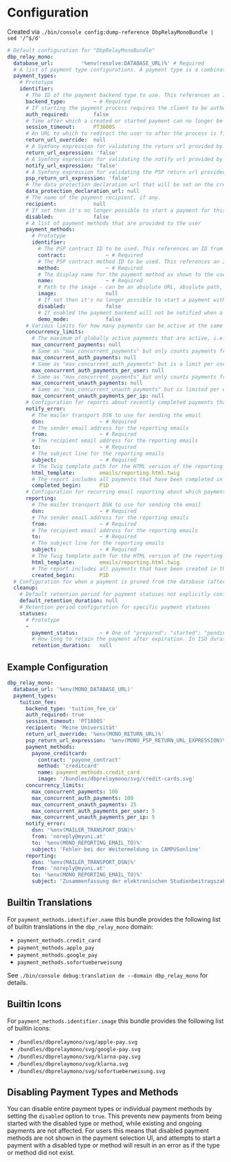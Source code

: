 # Configuration

Created via `./bin/console config:dump-reference DbpRelayMonoBundle | sed '/^$/d'`

```yaml
# Default configuration for "DbpRelayMonoBundle"
dbp_relay_mono:
  database_url:         '%env(resolve:DATABASE_URL)%' # Required
  # A list of payment type configurations. A payment type is a combination of a payment backend configuration and a payment service provider configuration.
  payment_types:
    # Prototype
    identifier:
      # The ID of the payment backend type to use. This references an ID from a mono connector.
      backend_type:         ~ # Required
      # If starting the payment process requires the client to be authenticated
      auth_required:        false
      # Time after which a created or started payment can no longer be continued. In ISO duration format.
      session_timeout:      PT3600S
      # An URL to which to redirect the user to after the process is finished. This overrides any return URL passed by the payment initiator and is not affected by "return_url_expression"
      return_url_override:  null
      # A Symfony expression for validating the return url provided by the initiator. Gets passed an "url" variable. Should return true if the URL is valid.
      return_url_expression: 'false'
      # A Symfony expression for validating the notify url provided by the initiator. Gets passed an "url" variable. Should return true if the URL is valid.
      notify_url_expression: 'false'
      # A Symfony expression for validating the PSP return url provided by the initiator. Gets passed an "url" variable. Should return true if the URL is valid.
      psp_return_url_expression: 'false'
      # The data protection declaration url that will be set on the created payment.
      data_protection_declaration_url: null
      # The name of the payment recipient, if any.
      recipient:            null
      # If set then it's no longer possible to start a payment for this type. Already active payments using this type are not affected.
      disabled:             false
      # A list of payment methods that are provided to the user
      payment_methods:
        # Prototype
        identifier:
          # The PSP contract ID to be used. This references an ID from a mono connector.
          contract:             ~ # Required
          # The PSP contract method ID to be used. This references an ID from a mono connector.
          method:               ~ # Required
          # The display name for the payment method as shown to the user. A message ID for a translations string. In case no ID is found the text is used as is.
          name:                 ~ # Required
          # Path to the image - can be an absolute URL, absolute path, or path relative to public directory
          image:                null
          # If set then it's no longer possible to start a payment with this method and they are also not presented to the user. Already active payments using this method are not affected.
          disabled:             false
          # If enabled the payment backend will not be notified when a payment is completed
          demo_mode:            false
      # Various limits for how many payments can be active at the same time
      concurrency_limits:
        # The maximum of globally active payments that are active, i.e. that have not expired and have not been completed.
        max_concurrent_payments: null
        # Same as "max_concurrent_payments" but only counts payments from authenticated users
        max_concurrent_auth_payments: null
        # Same as "max_concurrent_auth_payments" but is a limit per user
        max_concurrent_auth_payments_per_user: null
        # Same as "max_concurrent_payments" but only counts payments from unauthenticated users
        max_concurrent_unauth_payments: null
        # Same as "max_concurrent_unauth_payments" but is limited per user IP address
        max_concurrent_unauth_payments_per_ip: null
      # Configuration for reports about recently completed payments that have not been notified
      notify_error:
        # The mailer transport DSN to use for sending the email
        dsn:                  ~ # Required
        # The sender email address for the reporting emails
        from:                 ~ # Required
        # The recipient email address for the reporting emails
        to:                   ~ # Required
        # The subject line for the reporting emails
        subject:              ~ # Required
        # The Twig template path for the HTML version of the reporting email
        html_template:        emails/reporting.html.twig
        # The report includes all payments that have been completed in the last "completed_begin" interval (e.g., P1D for 1 day) but have not been notified yet
        completed_begin:      P1D
      # Configuration for recurring email reporting about which payments happened recently.
      reporting:
        # The mailer transport DSN to use for sending the email
        dsn:                  ~ # Required
        # The sender email address for the reporting emails
        from:                 ~ # Required
        # The recipient email address for the reporting emails
        to:                   ~ # Required
        # The subject line for the reporting emails
        subject:              ~ # Required
        # The Twig template path for the HTML version of the reporting email
        html_template:        emails/reporting.html.twig
        # The report includes all payments that have been created in the last "created_begin" interval (e.g., P1D for 1 day).
        created_begin:        P1D
  # Configuration for when a payment is pruned from the database (after the session has expired). By default, none are pruned.
  cleanup:
    # Default retention period for payment statuses not explicitly configured. In ISO duration format. Null means no cleanup.
    default_retention_duration: null
    # Retention period configuration for specific payment statuses
    statuses:
      # Prototype
      -
        payment_status:       ~ # One of "prepared"; "started"; "pending"; "failed"; "completed", Required
        # How long to retain the payment after expiration. In ISO duration format. Null means no cleanup.
        retention_duration:   null
```

## Example Configuration

```yaml
dbp_relay_mono:
  database_url: '%env(MONO_DATABASE_URL)'
  payment_types:
    tuition_fee:
      backend_type: 'tuition_fee_co'
      auth_required: true
      session_timeout: 'PT1800S'
      recipient: 'Meine Universität'
      return_url_override: '%env(MONO_RETURN_URL)%'
      psp_return_url_expression: '%env(MONO_PSP_RETURN_URL_EXPRESSION)%'
      payment_methods:
        payone_creditcard:
          contract: 'payone_contract'
          method: 'creditcard'
          name: payment_methods.credit_card
          image: '/bundles/dbprelaymono/svg/credit-cards.svg'
      concurrency_limits:
        max_concurrent_payments: 100
        max_concurrent_auth_payments: 100
        max_concurrent_unauth_payments: 25
        max_concurrent_auth_payments_per_user: 5
        max_concurrent_unauth_payments_per_ip: 5
      notify_error:
        dsn: '%env(MAILER_TRANSPORT_DSN)%'
        from: 'noreply@myuni.at'
        to: '%env(MONO_REPORTING_EMAIL_TO)%'
        subject: 'Fehler bei der Weitermeldung in CAMPUSonline'
      reporting:
        dsn: '%env(MAILER_TRANSPORT_DSN)%'
        from: 'noreply@myuni.at'
        to: '%env(MONO_REPORTING_EMAIL_TO)%'
        subject: 'Zusammenfassung der elektronischen Studienbeitragszahlungen'
```

## Builtin Translations

For `payment_methods.identifier.name` this bundle provides the following list of
builtin translations in the `dbp_relay_mono` domain:

* `payment_methods.credit_card`
* `payment_methods.apple_pay`
* `payment_methods.google_pay`
* `payment_methods.sofortueberweisung`

See `./bin/console debug:translation de --domain dbp_relay_mono` for details.

## Builtin Icons

For `payment_methods.identifier.image` this bundle provides the following list
of builtin icons:

* `/bundles/dbprelaymono/svg/apple-pay.svg`
* `/bundles/dbprelaymono/svg/google-pay.svg`
* `/bundles/dbprelaymono/svg/klarna-pay.svg`
* `/bundles/dbprelaymono/svg/klarna.svg`
* `/bundles/dbprelaymono/svg/sofortueberweisung.svg`

## Disabling Payment Types and Methods

You can disable entire payment types or individual payment methods by setting
the `disabled` option to `true`. This prevents new payments from being started
with the disabled type or method, while existing and ongoing payments are not
affected. For users this means that disabled payment methods are not shown in
the payment selection UI, and attempts to start a payment with a disabled type
or method will result in an error as if the type or method did not exist.
